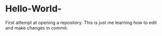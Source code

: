 # Hello-World-
First attempt at opening a repository.
This is just me learning how to edit and make changes in commit. 
